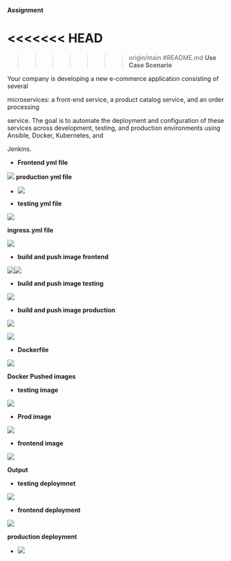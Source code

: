 **Assignment**


<<<<<<< HEAD
=======

>>>>>>> origin/main
#README.md
**Use Case Scenario**

Your company is developing a new e-commerce application consisting of
several

microservices: a front-end service, a product catalog service, and an
order processing

service. The goal is to automate the deployment and configuration of
these services across development, testing, and production environments
using Ansible, Docker, Kubernetes, and

Jenkins.

-   **Frontend yml file**

![](.//media/image1.png)
**production yml file**
-   ![](.//media/image2.png)

-   **testing yml file**

![](.//media/image3.png)

**ingress.yml file**



![](.//media/image4.png)


-   **build and push image frontend**



![](.//media/image5.png)![](.//media/image6.png)


-   **build and push image testing**

![](.//media/image7.png)


-   **build and push image production**



![](.//media/image8.png)

![](.//media/image9.png)

-   **Dockerfile**

![](.//media/image10.png)


**Docker Pushed images**



-   **testing image**

![](.//media/image11.png)

-   **Prod image**

![](.//media/image12.png)


-   **frontend image**

![](.//media/image13.png)



**Output**

-   **testing deploymnet**

![](.//media/image14.png)

-   **frontend deployment**

![](.//media/image15.png)

**production deployment**

-   ![](.//media/image16.png)


